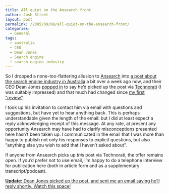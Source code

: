 ```yaml
---
title: All quiet on the Ansearch front
author: Josh Street
layout: post
permalink: /2005/09/08/all-quiet-on-the-ansearch-front/
categories:
  - General
tags:
  - australia
  - CEO
  - Dean Jones
  - Search engine
  - search engine industry
---
```

So I dropped a none-too-flattering allusion to [Ansearch][1] into [a post about the search engine industry in Australia][2] a bit over a week ago now, and their CEO Dean Jones [popped in][3] to say he&#8217;d picked up the post via [Technorati][4] (I was suitably impressed) and that much had changed since [my first &#8220;review&#8221;][5].

I took up his invitation to contact him via email with questions and suggestions, but have yet to hear anything back. This is perhaps understandable given the length of the email: but I did at least expect a reply acknowledging receipt of this message. At any rate, at present any opportunity Ansearch may have had to clarify misconceptions presented here hasn&#8217;t been taken up. I communicated in the email that I was more than happy to publish not only his responses to explicit questions, but also &#8220;anything else you wish to add that I haven&#8217;t asked about&#8221;.

If anyone from Ansearch picks up *this* post via Technorati, the offer remains open. If you&#8217;d prefer not to use email, I&#8217;m happy to do a telephone interview for publication here (both in article form and as a supplementary transcript/podcast).

<ins><strong>Update:</strong> Dean Jones picked up the post, and sent me an email saying he&#8217;ll reply shortly. Watch this space!</ins>

 [1]: http://www.ansearch.com.au/
 [2]: /blog/2005/08/29/something-exciting-in-the-australian-search-space
 [3]: /blog/2005/08/29/something-exciting-in-the-australian-search-space#comment-4550
 [4]: http://technorati.com/
 [5]: /blog/2005/04/04/something-about-backwards-search-engines